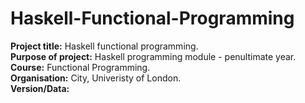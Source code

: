 # Haskell-Functional-Programming
 
**Project title:** Haskell functional programming.   
**Purpose of project:**  Haskell programming module - penultimate year.  
**Course:** Functional Programming.  
**Organisation:** City, Univeristy of London.       
**Version/Data:** 

